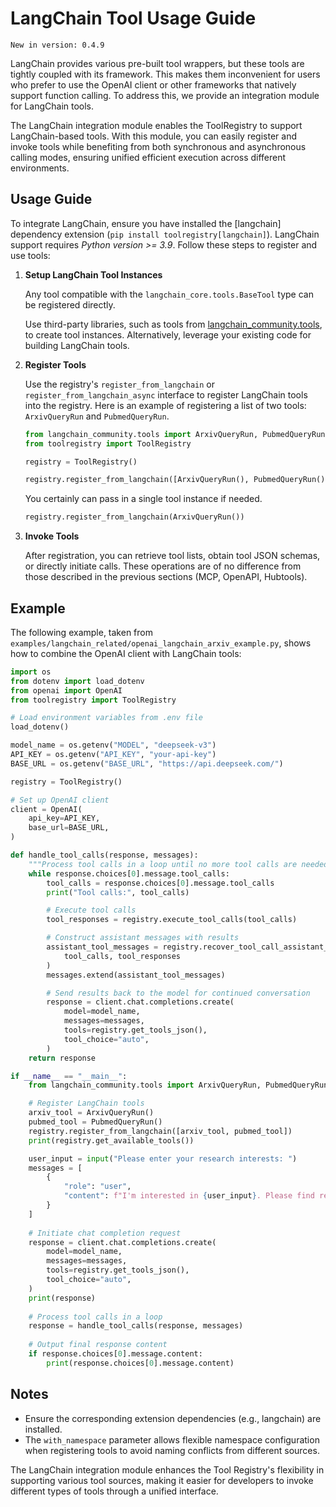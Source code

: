 # LangChain Tool Usage Guide

```{tip}
New in version: 0.4.9
```

LangChain provides various pre-built tool wrappers, but these tools are tightly coupled with its framework. This makes them inconvenient for users who prefer to use the OpenAI client or other frameworks that natively support function calling. To address this, we provide an integration module for LangChain tools.

The LangChain integration module enables the ToolRegistry to support LangChain-based tools. With this module, you can easily register and invoke tools while benefiting from both synchronous and asynchronous calling modes, ensuring unified efficient execution across different environments.

## Usage Guide

To integrate LangChain, ensure you have installed the [langchain] dependency extension (`pip install toolregistry[langchain]`). LangChain support requires *Python version >= 3.9*. Follow these steps to register and use tools:

1. **Setup LangChain Tool Instances**

    Any tool compatible with the `langchain_core.tools.BaseTool` type can be registered directly.

    Use third-party libraries, such as tools from [langchain_community.tools](https://github.com/langchain-ai/langchain), to create tool instances. Alternatively, leverage your existing code for building LangChain tools.

2. **Register Tools**

    Use the registry's `register_from_langchain` or `register_from_langchain_async` interface to register LangChain tools into the registry. Here is an example of registering a list of two tools: `ArxivQueryRun` and `PubmedQueryRun`.

    ```python
    from langchain_community.tools import ArxivQueryRun, PubmedQueryRun
    from toolregistry import ToolRegistry

    registry = ToolRegistry()
    
    registry.register_from_langchain([ArxivQueryRun(), PubmedQueryRun()])
    ```

    You certainly can pass in a single tool instance if needed.

    ```python
    registry.register_from_langchain(ArxivQueryRun())
    ```

3. **Invoke Tools**

    After registration, you can retrieve tool lists, obtain tool JSON schemas, or directly initiate calls. These operations are of no difference from those described in the previous sections (MCP, OpenAPI, Hubtools).

## Example

The following example, taken from `examples/langchain_related/openai_langchain_arxiv_example.py`, shows how to combine the OpenAI client with LangChain tools:

```python
import os
from dotenv import load_dotenv
from openai import OpenAI
from toolregistry import ToolRegistry

# Load environment variables from .env file
load_dotenv()

model_name = os.getenv("MODEL", "deepseek-v3")
API_KEY = os.getenv("API_KEY", "your-api-key")
BASE_URL = os.getenv("BASE_URL", "https://api.deepseek.com/")

registry = ToolRegistry()

# Set up OpenAI client
client = OpenAI(
    api_key=API_KEY,
    base_url=BASE_URL,
)

def handle_tool_calls(response, messages):
    """Process tool calls in a loop until no more tool calls are needed"""
    while response.choices[0].message.tool_calls:
        tool_calls = response.choices[0].message.tool_calls
        print("Tool calls:", tool_calls)

        # Execute tool calls
        tool_responses = registry.execute_tool_calls(tool_calls)

        # Construct assistant messages with results
        assistant_tool_messages = registry.recover_tool_call_assistant_message(
            tool_calls, tool_responses
        )
        messages.extend(assistant_tool_messages)

        # Send results back to the model for continued conversation
        response = client.chat.completions.create(
            model=model_name,
            messages=messages,
            tools=registry.get_tools_json(),
            tool_choice="auto",
        )
    return response

if __name__ == "__main__":
    from langchain_community.tools import ArxivQueryRun, PubmedQueryRun

    # Register LangChain tools
    arxiv_tool = ArxivQueryRun()
    pubmed_tool = PubmedQueryRun()
    registry.register_from_langchain([arxiv_tool, pubmed_tool])
    print(registry.get_available_tools())

    user_input = input("Please enter your research interests: ")
    messages = [
        {
            "role": "user",
            "content": f"I'm interested in {user_input}. Please find related papers on arXiv for me.",
        }
    ]
    
    # Initiate chat completion request
    response = client.chat.completions.create(
        model=model_name,
        messages=messages,
        tools=registry.get_tools_json(),
        tool_choice="auto",
    )
    print(response)
    
    # Process tool calls in a loop
    response = handle_tool_calls(response, messages)
    
    # Output final response content
    if response.choices[0].message.content:
        print(response.choices[0].message.content)
```

## Notes

- Ensure the corresponding extension dependencies (e.g., langchain) are installed.
- The `with_namespace` parameter allows flexible namespace configuration when registering tools to avoid naming conflicts from different sources.

The LangChain integration module enhances the Tool Registry's flexibility in supporting various tool sources, making it easier for developers to invoke different types of tools through a unified interface.
